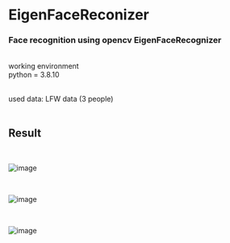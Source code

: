 # EigenFaceReconizer
### Face recognition using opencv EigenFaceRecognizer
<br>
working environment<br>
python = 3.8.10<br><br>

used data: LFW data (3 people)
<br><br>
## Result
<br>

![image](https://user-images.githubusercontent.com/90812508/222644832-27d22620-9e60-4e6d-8f08-00b6df17b7ea.png)

<br>

![image](https://user-images.githubusercontent.com/90812508/222644930-0190690d-dc06-4fd0-89d0-8a4b5681e10d.png)

<br>

![image](https://user-images.githubusercontent.com/90812508/222645032-49e6f842-8474-4ff0-9812-ee545ae34e32.png)
